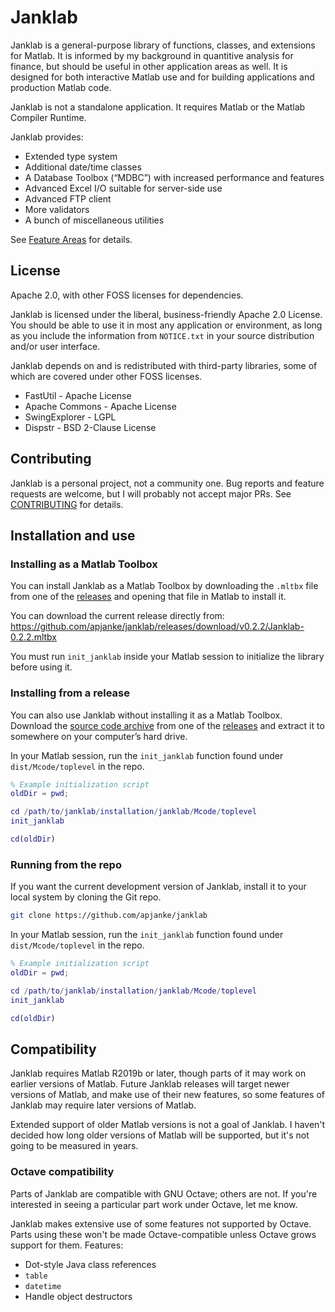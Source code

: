 # Janklab

Janklab is a general-purpose library of functions, classes, and extensions for Matlab. It is informed by my background in quantitive analysis for finance, but should be useful in other application areas as well. It is designed for both interactive Matlab use and for building applications and production Matlab code.

Janklab is not a standalone application. It requires Matlab or the Matlab Compiler Runtime.

Janklab provides:

* Extended type system
* Additional date/time classes
* A Database Toolbox (“MDBC”) with increased performance and features
* Advanced Excel I/O suitable for server-side use
* Advanced FTP client
* More validators
* A bunch of miscellaneous utilities

See [Feature Areas](doc/Feature-Areas.md) for details.

## License

Apache 2.0, with other FOSS licenses for dependencies.

Janklab is licensed under the liberal, business-friendly Apache 2.0 License. You should be able to use it in most any application or environment, as long as you include the information from `NOTICE.txt` in your source distribution and/or user interface.

Janklab depends on and is redistributed with third-party libraries, some of which are covered under other FOSS licenses.

* FastUtil - Apache License
* Apache Commons - Apache License
* SwingExplorer - LGPL
* Dispstr - BSD 2-Clause License

## Contributing

Janklab is a personal project, not a community one. Bug reports and feature requests are welcome, but I will probably not accept major PRs. See [CONTRIBUTING](.github/CONTRIBUTING.md) for details.

## Installation and use

### Installing as a Matlab Toolbox

You can install Janklab as a Matlab Toolbox by downloading the `.mltbx` file from one of the [releases](https://github.com/apjanke/janklab/releases) and opening that file in Matlab to install it.

You can download the current release directly from: <https://github.com/apjanke/janklab/releases/download/v0.2.2/Janklab-0.2.2.mltbx>

You must run `init_janklab` inside your Matlab session to initialize the library before using it.

### Installing from a release

You can also use Janklab without installing it as a Matlab Toolbox. Download the [source code archive](https://github.com/apjanke/janklab/archive/v0.2.2.zip) from one of the [releases](https://github.com/apjanke/janklab/releases) and extract it to somewhere on your computer’s hard drive.

In your Matlab session, run the `init_janklab` function found under `dist/Mcode/toplevel` in the repo.

```matlab
% Example initialization script
oldDir = pwd;

cd /path/to/janklab/installation/janklab/Mcode/toplevel
init_janklab

cd(oldDir)
```

### Running from the repo

If you want the current development version of Janklab, install it to your local system by cloning the Git repo.

```bash
git clone https://github.com/apjanke/janklab
```

In your Matlab session, run the `init_janklab` function found under `dist/Mcode/toplevel` in the repo.

```matlab
% Example initialization script
oldDir = pwd;

cd /path/to/janklab/installation/janklab/Mcode/toplevel
init_janklab

cd(oldDir)
```

## Compatibility

Janklab requires Matlab R2019b or later, though parts of it may work on earlier versions of Matlab. Future Janklab releases will target newer versions of Matlab, and make use of their new features, so some features of Janklab may require later versions of Matlab.

Extended support of older Matlab versions is not a goal of Janklab. I haven't decided how long older versions of Matlab will be supported, but it's not going to be measured in years.

### Octave compatibility

Parts of Janklab are compatible with GNU Octave; others are not. If you're interested in seeing a particular part work under Octave, let me know.

Janklab makes extensive use of some features not supported by Octave. Parts using these won't be made Octave-compatible unless Octave grows support for them. Features:

* Dot-style Java class references
* `table`
* `datetime`
* Handle object destructors
